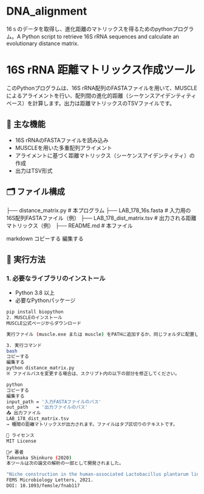 # DNA_alignment
16ｓのデータを取得し、進化距離のマトリックスを得るためのpythonプログラム。A Python script to retrieve 16S rRNA sequences and calculate an evolutionary distance matrix.

# 16S rRNA 距離マトリックス作成ツール

このPythonプログラムは、16S rRNA配列のFASTAファイルを用いて、MUSCLEによるアライメントを行い、配列間の進化的距離（シーケンスアイデンティティベース）を計算します。出力は距離マトリックスのTSVファイルです。

## 🧠 主な機能

- 16S rRNAのFASTAファイルを読み込み
- MUSCLEを用いた多重配列アライメント
- アライメントに基づく距離マトリックス（シーケンスアイデンティティ）の作成
- 出力はTSV形式

## 🗂️ ファイル構成

├── distance_matrix.py # 本プログラム
├── LAB_178_16s.fasta # 入力用の16S配列FASTAファイル（例）
├── LAB_178_dist_matrix.tsv # 出力される距離マトリックス（例）
├── README.md # 本ファイル

markdown
コピーする
編集する

## 🚀 実行方法

### 1. 必要なライブラリのインストール

- Python 3.8 以上
- 必要なPythonパッケージ

```bash
pip install biopython
2. MUSCLEのインストール
MUSCLE公式ページからダウンロード

実行ファイル (muscle.exe または muscle) をPATHに追加するか、同じフォルダに配置してください

3. 実行コマンド
bash
コピーする
編集する
python distance_matrix.py
※ ファイルパスを変更する場合は、スクリプト内の以下の部分を修正してください。

python
コピーする
編集する
input_path = '入力FASTAファイルのパス'
out_path   = '出力ファイルのパス'
📤 出力ファイル
LAB_178_dist_matrix.tsv
→ 種間の距離マトリックスが出力されます。ファイルはタブ区切りのテキストです。

📑 ライセンス
MIT License

🙋‍♂️ 著者
Takenaka Shinkuro (2020)
本ツールは次の論文の解析の一部として開発されました。

"Niche construction in the human-associated Lactobacillus plantarum lineage"
FEMS Microbiology Letters, 2021.
DOI: 10.1093/femsle/fnab117
